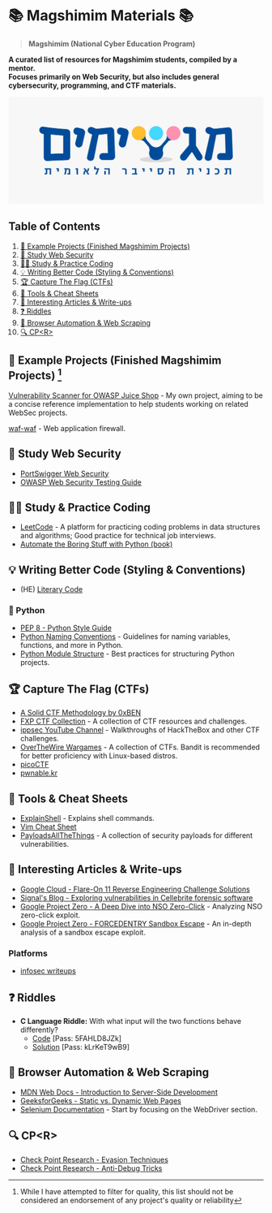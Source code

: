 # 📚 Magshimim Materials 📚

> **Magshimim (National Cyber Education Program)**

**A curated list of resources for Magshimim students, compiled by a mentor.<br>Focuses primarily on Web Security, but also includes general cybersecurity, programming, and CTF materials.**

![alt text](image.jpg)

## Table of Contents

1. [📂 Example Projects (Finished Magshimim Projects)](#📂-example-projects-finished-magshimim-projects)
2. [🔐 Study Web Security](#🔐-study-web-security)
3. [👨‍💻 Study & Practice Coding](#👨‍💻-study--practice-coding)
4. [💡 Writing Better Code (Styling & Conventions)](#💡-writing-better-code-styling--conventions)
5. [🏆 Capture The Flag (CTFs)](#🏆-capture-the-flag-ctfs)
6. [🔧 Tools & Cheat Sheets](#🔧-tools--cheat-sheets)
7. [📄 Interesting Articles & Write-ups](#📄-interesting-articles--write-ups)
8. [❓ Riddles](#❓-riddles)
9. [🤖 Browser Automation & Web Scraping](#🤖-browser-automation--web-scraping)
10. [🔍 CP\<R\>](#🔍-cpr)

## 📂 Example Projects (Finished Magshimim Projects) [^1]

[Vulnerability Scanner for OWASP Juice Shop](https://github.com/MyNameIsHeart/owasp_juice_shop_vulnerability_scanner) - My own project, aiming to be a concise reference implementation to help students working on related WebSec projects.

[waf-waf](https://github.com/N-R-technologies/waf-waf) - Web application firewall.

## 🔐 Study Web Security
- [PortSwigger Web Security](https://portswigger.net/web-security)
- [OWASP Web Security Testing Guide](https://owasp.org/www-project-web-security-testing-guide/stable/)

## 👨‍💻 Study & Practice Coding

- [LeetCode](https://leetcode.com/) - A platform for practicing coding problems in data structures and algorithms; Good practice for technical job interviews.
- [Automate the Boring Stuff with Python (book)](https://automatetheboringstuff.com/#toc)

## 💡 Writing Better Code (Styling & Conventions)

- (HE) [Literary Code](https://www.geektime.co.il/literary-code/)
### 🐍 Python
 - [PEP 8 - Python Style Guide](https://peps.python.org/pep-0008/)
- [Python Naming Conventions](https://www.geeksforgeeks.org/python-naming-conventions/) - Guidelines for naming variables, functions, and more in Python.
- [Python Module Structure](https://docs.python-guide.org/writing/structure/#modules) - Best practices for structuring Python projects.

## 🏆 Capture The Flag (CTFs)
- [A Solid CTF Methodology by 0xBEN](https://benheater.com/my-ctf-methodology/)
- [FXP CTF Collection](https://www.fxp.co.il/showthread.php?t=17474110) - A collection of CTF resources and challenges.
- [ippsec YouTube Channel](https://www.youtube.com/@ippsec/videos) - Walkthroughs of HackTheBox and other CTF challenges.
- [OverTheWire Wargames](https://overthewire.org/wargames/) - A collection of CTFs. Bandit is recommended for better proficiency with Linux-based distros.
- [picoCTF](https://picoctf.org/)
- [pwnable.kr](http://pwnable.kr/)

## 🔧 Tools & Cheat Sheets
- [ExplainShell](https://explainshell.com/) - Explains shell commands.
- [Vim Cheat Sheet](https://vim.rtorr.com/)
- [PayloadsAllTheThings](https://github.com/swisskyrepo/PayloadsAllTheThings) - A collection of security payloads for different vulnerabilities.

## 📄 Interesting Articles & Write-ups
- [Google Cloud - Flare-On 11 Reverse Engineering Challenge Solutions](https://cloud.google.com/blog/topics/threat-intelligence/flareon-11-challenge-solutions)
- [Signal's Blog - Exploring vulnerabilities in Cellebrite forensic software](https://signal.org/blog/cellebrite-vulnerabilities/)
- [Google Project Zero - A Deep Dive into NSO Zero-Click](https://googleprojectzero.blogspot.com/2021/12/a-deep-dive-into-nso-zero-click.html) - Analyzing NSO zero-click exploit.
- [Google Project Zero - FORCEDENTRY Sandbox Escape](https://googleprojectzero.blogspot.com/2022/03/forcedentry-sandbox-escape.html) - An in-depth analysis of a sandbox escape exploit.
### Platforms
- [infosec writeups](https://infosecwriteups.com/)

## ❓ Riddles
- **C Language Riddle:** With what input will the two functions behave differently?
  - [Code](https://pastebin.com/iGSmYCYN) [Pass: 5FAHLD8JZk]
  - [Solution](https://pastebin.com/NJyYuQQw) [Pass: kLrKeT9wB9]

## 🤖 Browser Automation & Web Scraping

- [MDN Web Docs - Introduction to Server-Side Development](https://developer.mozilla.org/en-US/docs/Learn_web_development/Extensions/Server-side/First_steps/Introduction)
- [GeeksforGeeks - Static vs. Dynamic Web Pages](https://www.geeksforgeeks.org/difference-between-static-and-dynamic-web-pages/)
- [Selenium Documentation](https://www.selenium.dev/documentation/) - Start by focusing on the WebDriver section.

## 🔍 CP\<R\>
- [Check Point Research - Evasion Techniques](https://evasions.checkpoint.com/)
- [Check Point Research - Anti-Debug Tricks](https://anti-debug.checkpoint.com/)

[^1]: While I have attempted to filter for quality, this list should not be considered an endorsement of any project's quality or reliability
